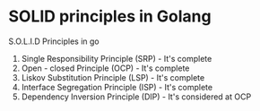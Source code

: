 # SOLID principles in Golang
S.O.L.I.D Principles in go
1. Single Responsibility Principle (SRP) - It's complete
2. Open - closed Principle (OCP) - It's complete
3. Liskov Substitution Principle (LSP) - It's complete
4. Interface Segregation Principle (ISP) - It's complete
5. Dependency Inversion Principle (DIP) - It's considered at OCP
